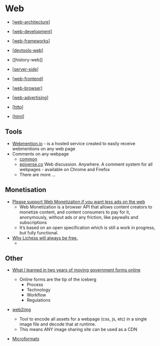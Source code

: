 Web
===

* [[web-architecture]]
* [[web-development]]
* [[web-frameworks]]
* [[devtools-web]]
* [[history-web]]
* [[server-side]]
* [[web-frontend]]
* [[web-browser]]
* [[web-advertising]]

* [[http]]
* [[html]]

Tools
-----

* [Webmention.io](https://webmention.io/) - is a hosted service created to easily receive webmentions on any web page
* Comments on any webpage
    * [common](https://xaviesteve.com/common/)
    * [epiverse.co](https://epiverse.co/) Web discussion. Anywhere. A comment system for all webpages - available on Chrome and Firefox
    * There are more ...

Monetisation
------------

* [Please support Web Monetization if you want less ads on the web](https://atodorov.me/2021/03/07/please-support-web-monetization-if-you-want-less-ads-on-the-web/)
    * Web Monetization is a browser API that allows content creators to monetize content, and content consumers to pay for it, anonymously, without ads or any friction, like paywalls and subscriptions
    * It’s based on an open specification which is still a work in progress, but fully functional.
* [Why Lichess will always be free.](https://lichess.org/blog/YF-ZORQAACAA89PI/why-lichess-will-always-be-free.)
    * [](https://lichess.org/costs)

Other
-----

* [What I learned in two years of moving government forms online](https://medium.com/@jgee/what-i-learned-in-two-years-of-moving-government-forms-online-1edc4c2aa089)
    * Online forms are the tip of the iceberg
        * Process
        * Technology
        * Workflow
        * Regulations
* [web2img](https://github.com/etherdream/web2img)
    * Tool to encode all assets for a webpage (css, js, etc) in a single image file and decode that at runtime.
    * This means ANY image sharing site can be used as a CDN

* [Microformats](http://microformats.org/wiki/Main_Page)

[//begin]: # "Autogenerated link references for markdown compatibility"
[web-architecture]: web-architecture.md "web-architecture"
[web-development]: web-development.md "Web Development"
[web-frameworks]: web-frameworks.md "Web Frameworks"
[devtools-web]: devtools-web.md "Browser Based Dev Tools"
[server-side]: server-side.md "Server Side"
[web-frontend]: web-frontend.md "Web Frontend"
[web-browser]: web-browser.md "Browser"
[web-advertising]: web-advertising.md "web-advertising"
[http]: http.md "HTTP"
[html]: html.md "html"
[//end]: # "Autogenerated link references"